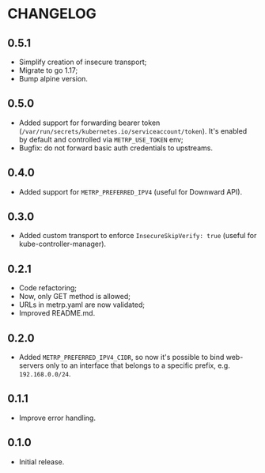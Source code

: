 # CHANGELOG

## 0.5.1

- Simplify creation of insecure transport;
- Migrate to go 1.17;
- Bump alpine version.

## 0.5.0

- Added support for forwarding bearer token (`/var/run/secrets/kubernetes.io/serviceaccount/token`). It's enabled by default and controlled via `METRP_USE_TOKEN` env;
- Bugfix: do not forward basic auth credentials to upstreams.

## 0.4.0

- Added support for `METRP_PREFERRED_IPV4` (useful for Downward API).

## 0.3.0

- Added custom transport to enforce `InsecureSkipVerify: true` (useful for kube-controller-manager).

## 0.2.1

- Code refactoring;
- Now, only GET method is allowed;
- URLs in metrp.yaml are now validated;
- Improved README.md.

## 0.2.0

- Added `METRP_PREFERRED_IPV4_CIDR`, so now it's possible to bind web-servers only to an interface that belongs to a specific prefix, e.g. `192.168.0.0/24`.

## 0.1.1

- Improve error handling.

## 0.1.0

- Initial release.

